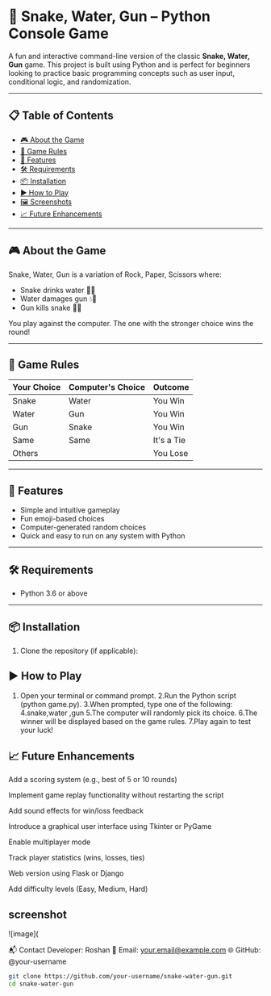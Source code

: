 # 🐍 Snake, Water, Gun – Python Console Game

A fun and interactive command-line version of the classic **Snake, Water, Gun** game. This project is built using Python and is perfect for beginners looking to practice basic programming concepts such as user input, conditional logic, and randomization.

---

## 📋 Table of Contents

- [🎮 About the Game](#-about-the-game)
- [🧠 Game Rules](#-game-rules)
- [🚀 Features](#-features)
- [🛠️ Requirements](#️-requirements)
- [📦 Installation](#-installation)
- [▶️ How to Play](#️-how-to-play)
- [🖼️ Screenshots](#️-screenshots)
- [📈 Future Enhancements](#-future-enhancements)



---

## 🎮 About the Game

Snake, Water, Gun is a variation of Rock, Paper, Scissors where:
- Snake drinks water 🐍💧
- Water damages gun 💧🔫
- Gun kills snake 🔫🐍

You play against the computer. The one with the stronger choice wins the round!

---

## 🧠 Game Rules

| Your Choice | Computer's Choice | Outcome        |
|-------------|-------------------|----------------|
| Snake       | Water             | You Win        |
| Water       | Gun               | You Win        |
| Gun         | Snake             | You Win        |
| Same        | Same              | It's a Tie     |
| Others      |                   | You Lose       |

---

## 🚀 Features

- Simple and intuitive gameplay
- Fun emoji-based choices
- Computer-generated random choices
- Quick and easy to run on any system with Python

---

## 🛠️ Requirements

- Python 3.6 or above

---

## 📦 Installation

1. Clone the repository (if applicable):

## ▶️ How to Play
 1.  Open your terminal or command prompt.
 2.Run the Python script (python game.py).
 3.When prompted, type one of the following:
 4.snake,water ,gun
 5.The computer will randomly pick its choice.
 6.The winner will be displayed based on the game rules.
 7.Play again to test your luck!

## 📈 Future Enhancements
 Add a scoring system (e.g., best of 5 or 10 rounds)

 Implement game replay functionality without restarting the script

 Add sound effects for win/loss feedback

 Introduce a graphical user interface using Tkinter or PyGame

 Enable multiplayer mode

 Track player statistics (wins, losses, ties)

 Web version using Flask or Django

 Add difficulty levels (Easy, Medium, Hard)

## screenshot
![image](



📬 Contact
Developer: Roshan
📧 Email: your.email@example.com
🌐 GitHub: @your-username

   ```bash
   git clone https://github.com/your-username/snake-water-gun.git
   cd snake-water-gun
